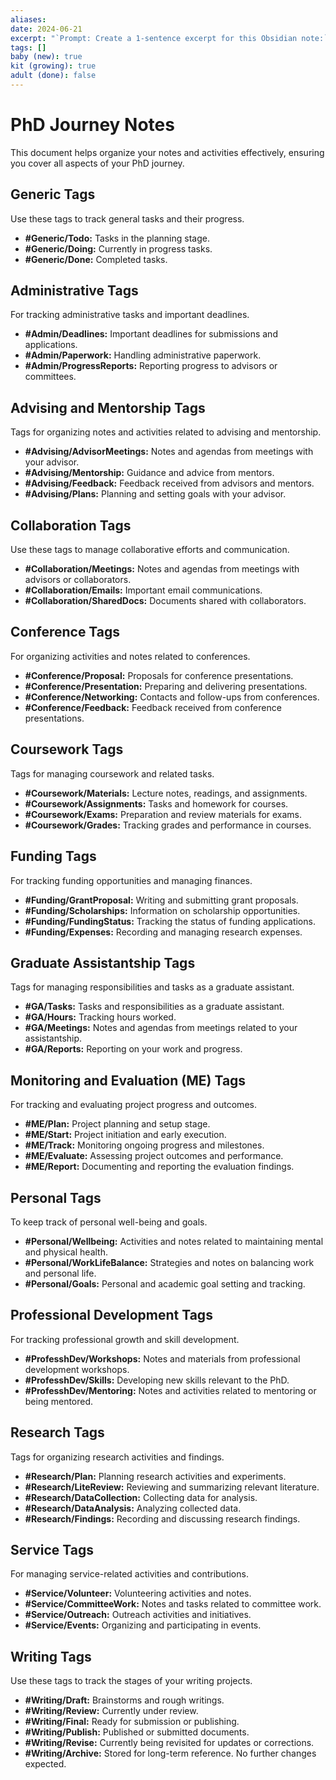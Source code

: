 ```yaml
---
aliases: 
date: 2024-06-21
excerpt: "`Prompt: Create a 1-sentence excerpt for this Obsidian note:`"
tags: []
baby (new): true
kit (growing): true
adult (done): false
---
```



# PhD Journey Notes

This document helps organize your notes and activities effectively, ensuring you cover all aspects of your PhD journey.

## Generic Tags
Use these tags to track general tasks and their progress.
- **#Generic/Todo:** Tasks in the planning stage.
- **#Generic/Doing:** Currently in progress tasks.
- **#Generic/Done:** Completed tasks.

## Administrative Tags
For tracking administrative tasks and important deadlines.
- **#Admin/Deadlines:** Important deadlines for submissions and applications.
- **#Admin/Paperwork:** Handling administrative paperwork.
- **#Admin/ProgressReports:** Reporting progress to advisors or committees.

## Advising and Mentorship Tags
Tags for organizing notes and activities related to advising and mentorship.
- **#Advising/AdvisorMeetings:** Notes and agendas from meetings with your advisor.
- **#Advising/Mentorship:** Guidance and advice from mentors.
- **#Advising/Feedback:** Feedback received from advisors and mentors.
- **#Advising/Plans:** Planning and setting goals with your advisor.

## Collaboration Tags
Use these tags to manage collaborative efforts and communication.
- **#Collaboration/Meetings:** Notes and agendas from meetings with advisors or collaborators.
- **#Collaboration/Emails:** Important email communications.
- **#Collaboration/SharedDocs:** Documents shared with collaborators.

## Conference Tags
For organizing activities and notes related to conferences.
- **#Conference/Proposal:** Proposals for conference presentations.
- **#Conference/Presentation:** Preparing and delivering presentations.
- **#Conference/Networking:** Contacts and follow-ups from conferences.
- **#Conference/Feedback:** Feedback received from conference presentations.

## Coursework Tags
Tags for managing coursework and related tasks.
- **#Coursework/Materials:** Lecture notes, readings, and assignments.
- **#Coursework/Assignments:** Tasks and homework for courses.
- **#Coursework/Exams:** Preparation and review materials for exams.
- **#Coursework/Grades:** Tracking grades and performance in courses.

## Funding Tags
For tracking funding opportunities and managing finances.
- **#Funding/GrantProposal:** Writing and submitting grant proposals.
- **#Funding/Scholarships:** Information on scholarship opportunities.
- **#Funding/FundingStatus:** Tracking the status of funding applications.
- **#Funding/Expenses:** Recording and managing research expenses.

## Graduate Assistantship Tags
Tags for managing responsibilities and tasks as a graduate assistant.
- **#GA/Tasks:** Tasks and responsibilities as a graduate assistant.
- **#GA/Hours:** Tracking hours worked.
- **#GA/Meetings:** Notes and agendas from meetings related to your assistantship.
- **#GA/Reports:** Reporting on your work and progress.

## Monitoring and Evaluation (ME) Tags
For tracking and evaluating project progress and outcomes.
- **#ME/Plan:** Project planning and setup stage.
- **#ME/Start:** Project initiation and early execution.
- **#ME/Track:** Monitoring ongoing progress and milestones.
- **#ME/Evaluate:** Assessing project outcomes and performance.
- **#ME/Report:** Documenting and reporting the evaluation findings.

## Personal Tags
To keep track of personal well-being and goals.
- **#Personal/Wellbeing:** Activities and notes related to maintaining mental and physical health.
- **#Personal/WorkLifeBalance:** Strategies and notes on balancing work and personal life.
- **#Personal/Goals:** Personal and academic goal setting and tracking.

## Professional Development Tags
For tracking professional growth and skill development.
- **#ProfesshDev/Workshops:** Notes and materials from professional development workshops.
- **#ProfesshDev/Skills:** Developing new skills relevant to the PhD.
- **#ProfesshDev/Mentoring:** Notes and activities related to mentoring or being mentored.

## Research Tags
Tags for organizing research activities and findings.
- **#Research/Plan:** Planning research activities and experiments.
- **#Research/LiteReview:** Reviewing and summarizing relevant literature.
- **#Research/DataCollection:** Collecting data for analysis.
- **#Research/DataAnalysis:** Analyzing collected data.
- **#Research/Findings:** Recording and discussing research findings.

## Service Tags
For managing service-related activities and contributions.
- **#Service/Volunteer:** Volunteering activities and notes.
- **#Service/CommitteeWork:** Notes and tasks related to committee work.
- **#Service/Outreach:** Outreach activities and initiatives.
- **#Service/Events:** Organizing and participating in events.

## Writing Tags
Use these tags to track the stages of your writing projects.
- **#Writing/Draft:** Brainstorms and rough writings.
- **#Writing/Review:** Currently under review.
- **#Writing/Final:** Ready for submission or publishing.
- **#Writing/Publish:** Published or submitted documents.
- **#Writing/Revise:** Currently being revisited for updates or corrections.
- **#Writing/Archive:** Stored for long-term reference. No further changes expected.
